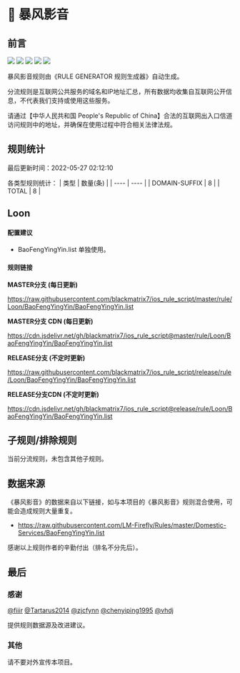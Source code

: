 # 🧸 暴风影音

## 前言

![](https://shields.io/badge/-移除重复规则-ff69b4) ![](https://shields.io/badge/-DOMAIN与DOMAIN--SUFFIX合并-green) ![](https://shields.io/badge/-DOMAIN--SUFFIX间合并-critical) ![](https://shields.io/badge/-DOMAIN--SUFFIX与DOMAIN--KEYWORD合并-blue) ![](https://shields.io/badge/-IP--CIDR(6)合并-blueviolet) 

暴风影音规则由《RULE GENERATOR 规则生成器》自动生成。

分流规则是互联网公共服务的域名和IP地址汇总，所有数据均收集自互联网公开信息，不代表我们支持或使用这些服务。

请通过【中华人民共和国 People's Republic of China】合法的互联网出入口信道访问规则中的地址，并确保在使用过程中符合相关法律法规。

## 规则统计

最后更新时间：2022-05-27 02:12:10

各类型规则统计：
| 类型 | 数量(条)  | 
| ---- | ----  |
| DOMAIN-SUFFIX | 8  | 
| TOTAL | 8  | 


## Loon 

#### 配置建议
- BaoFengYingYin.list 单独使用。

#### 规则链接
**MASTER分支 (每日更新)**

https://raw.githubusercontent.com/blackmatrix7/ios_rule_script/master/rule/Loon/BaoFengYingYin/BaoFengYingYin.list

**MASTER分支 CDN (每日更新)**

https://cdn.jsdelivr.net/gh/blackmatrix7/ios_rule_script@master/rule/Loon/BaoFengYingYin/BaoFengYingYin.list

**RELEASE分支 (不定时更新)**

https://raw.githubusercontent.com/blackmatrix7/ios_rule_script/release/rule/Loon/BaoFengYingYin/BaoFengYingYin.list

**RELEASE分支CDN (不定时更新)**

https://cdn.jsdelivr.net/gh/blackmatrix7/ios_rule_script@release/rule/Loon/BaoFengYingYin/BaoFengYingYin.list

## 子规则/排除规则


当前分流规则，未包含其他子规则。

## 数据来源

《暴风影音》的数据来自以下链接，如与本项目的《暴风影音》规则混合使用，可能会造成规则大量重复。

- https://raw.githubusercontent.com/LM-Firefly/Rules/master/Domestic-Services/BaoFengYingYin.list


感谢以上规则作者的辛勤付出（排名不分先后）。

## 最后

### 感谢

[@fiiir](https://github.com/fiiir) [@Tartarus2014](https://github.com/Tartarus2014) [@zjcfynn](https://github.com/zjcfynn) [@chenyiping1995](https://github.com/chenyiping1995) [@vhdj](https://github.com/vhdj)

提供规则数据源及改进建议。

### 其他

请不要对外宣传本项目。